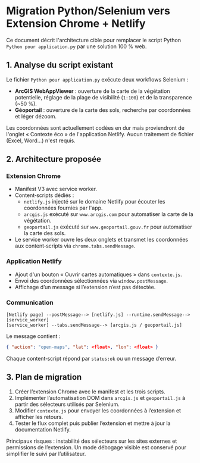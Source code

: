 # Migration Python/Selenium vers Extension Chrome + Netlify

Ce document décrit l'architecture cible pour remplacer le script Python `Python pour application.py` par une solution 100 % web.

## 1. Analyse du script existant

Le fichier `Python pour application.py` exécute deux workflows Selenium :

- **ArcGIS WebAppViewer** : ouverture de la carte de la végétation potentielle, réglage de la plage de visibilité (`1:100`) et de la transparence (~50 %).
- **Géoportail** : ouverture de la carte des sols, recherche par coordonnées et léger dézoom.

Les coordonnées sont actuellement codées en dur mais proviendront de l'onglet « Contexte éco » de l'application Netlify. Aucun traitement de fichier (Excel, Word…) n'est requis.

## 2. Architecture proposée

### Extension Chrome
- Manifest V3 avec service worker.
- Content‑scripts dédiés :
  - `netlify.js` injecté sur le domaine Netlify pour écouter les coordonnées fournies par l'app.
  - `arcgis.js` exécuté sur `www.arcgis.com` pour automatiser la carte de la végétation.
  - `geoportail.js` exécuté sur `www.geoportail.gouv.fr` pour automatiser la carte des sols.
- Le service worker ouvre les deux onglets et transmet les coordonnées aux content‑scripts via `chrome.tabs.sendMessage`.

### Application Netlify
- Ajout d'un bouton « Ouvrir cartes automatiques » dans `contexte.js`.
- Envoi des coordonnées sélectionnées via `window.postMessage`.
- Affichage d’un message si l’extension n’est pas détectée.

### Communication
```
[Netlify page] --postMessage--> [netlify.js] --runtime.sendMessage--> [service_worker]
[service_worker] --tabs.sendMessage--> [arcgis.js / geoportail.js]
```
Le message contient :
```json
{ "action": "open-maps", "lat": <float>, "lon": <float> }
```
Chaque content‑script répond par `status:ok` ou un message d’erreur.

## 3. Plan de migration
1. Créer l’extension Chrome avec le manifest et les trois scripts.
2. Implémenter l’automatisation DOM dans `arcgis.js` et `geoportail.js` à partir des sélecteurs utilisés par Selenium.
3. Modifier `contexte.js` pour envoyer les coordonnées à l’extension et afficher les retours.
4. Tester le flux complet puis publier l’extension et mettre à jour la documentation Netlify.

Principaux risques : instabilité des sélecteurs sur les sites externes et permissions de l’extension. Un mode débogage visible est conservé pour simplifier le suivi par l’utilisateur.

